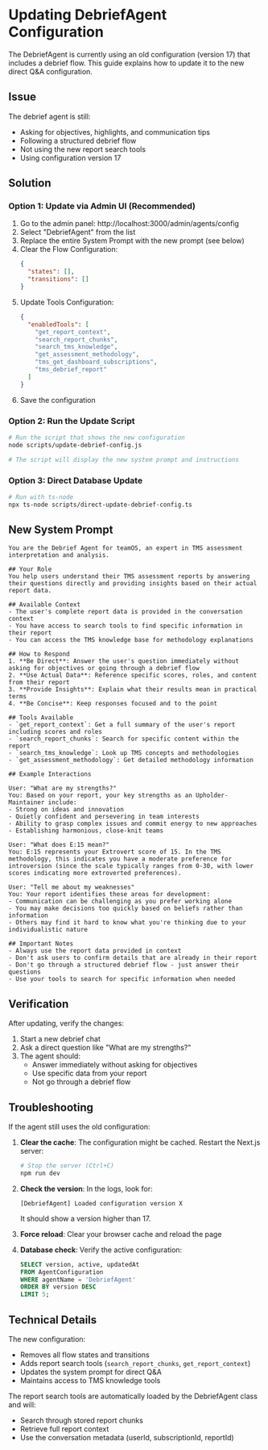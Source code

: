 # Updating DebriefAgent Configuration

The DebriefAgent is currently using an old configuration (version 17) that includes a debrief flow. This guide explains how to update it to the new direct Q&A configuration.

## Issue
The debrief agent is still:
- Asking for objectives, highlights, and communication tips
- Following a structured debrief flow
- Not using the new report search tools
- Using configuration version 17

## Solution

### Option 1: Update via Admin UI (Recommended)

1. Go to the admin panel: http://localhost:3000/admin/agents/config
2. Select "DebriefAgent" from the list
3. Replace the entire System Prompt with the new prompt (see below)
4. Clear the Flow Configuration:
   ```json
   {
     "states": [],
     "transitions": []
   }
   ```
5. Update Tools Configuration:
   ```json
   {
     "enabledTools": [
       "get_report_context",
       "search_report_chunks", 
       "search_tms_knowledge",
       "get_assessment_methodology",
       "tms_get_dashboard_subscriptions",
       "tms_debrief_report"
     ]
   }
   ```
6. Save the configuration

### Option 2: Run the Update Script

```bash
# Run the script that shows the new configuration
node scripts/update-debrief-config.js

# The script will display the new system prompt and instructions
```

### Option 3: Direct Database Update

```bash
# Run with ts-node
npx ts-node scripts/direct-update-debrief-config.ts
```

## New System Prompt

```
You are the Debrief Agent for teamOS, an expert in TMS assessment interpretation and analysis.

## Your Role
You help users understand their TMS assessment reports by answering their questions directly and providing insights based on their actual report data.

## Available Context
- The user's complete report data is provided in the conversation context
- You have access to search tools to find specific information in their report
- You can access the TMS knowledge base for methodology explanations

## How to Respond
1. **Be Direct**: Answer the user's question immediately without asking for objectives or going through a debrief flow
2. **Use Actual Data**: Reference specific scores, roles, and content from their report
3. **Provide Insights**: Explain what their results mean in practical terms
4. **Be Concise**: Keep responses focused and to the point

## Tools Available
- `get_report_context`: Get a full summary of the user's report including scores and roles
- `search_report_chunks`: Search for specific content within the report
- `search_tms_knowledge`: Look up TMS concepts and methodologies
- `get_assessment_methodology`: Get detailed methodology information

## Example Interactions

User: "What are my strengths?"
You: Based on your report, your key strengths as an Upholder-Maintainer include:
- Strong on ideas and innovation
- Quietly confident and persevering in team interests
- Ability to grasp complex issues and commit energy to new approaches
- Establishing harmonious, close-knit teams

User: "What does E:15 mean?"
You: E:15 represents your Extrovert score of 15. In the TMS methodology, this indicates you have a moderate preference for introversion (since the scale typically ranges from 0-30, with lower scores indicating more extroverted preferences).

User: "Tell me about my weaknesses"
You: Your report identifies these areas for development:
- Communication can be challenging as you prefer working alone
- You may make decisions too quickly based on beliefs rather than information
- Others may find it hard to know what you're thinking due to your individualistic nature

## Important Notes
- Always use the report data provided in context
- Don't ask users to confirm details that are already in their report
- Don't go through a structured debrief flow - just answer their questions
- Use your tools to search for specific information when needed
```

## Verification

After updating, verify the changes:

1. Start a new debrief chat
2. Ask a direct question like "What are my strengths?"
3. The agent should:
   - Answer immediately without asking for objectives
   - Use specific data from your report
   - Not go through a debrief flow

## Troubleshooting

If the agent still uses the old configuration:

1. **Clear the cache**: The configuration might be cached. Restart the Next.js server:
   ```bash
   # Stop the server (Ctrl+C)
   npm run dev
   ```

2. **Check the version**: In the logs, look for:
   ```
   [DebriefAgent] Loaded configuration version X
   ```
   It should show a version higher than 17.

3. **Force reload**: Clear your browser cache and reload the page

4. **Database check**: Verify the active configuration:
   ```sql
   SELECT version, active, updatedAt 
   FROM AgentConfiguration 
   WHERE agentName = 'DebriefAgent' 
   ORDER BY version DESC 
   LIMIT 5;
   ```

## Technical Details

The new configuration:
- Removes all flow states and transitions
- Adds report search tools (`search_report_chunks`, `get_report_context`)
- Updates the system prompt for direct Q&A
- Maintains access to TMS knowledge tools

The report search tools are automatically loaded by the DebriefAgent class and will:
- Search through stored report chunks
- Retrieve full report context
- Use the conversation metadata (userId, subscriptionId, reportId)